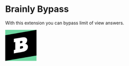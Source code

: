 # Brainly Bypass
With this extension you can bypass limit of view answers.

<img src="Chrome/brainly.png" height=100 width=100>

